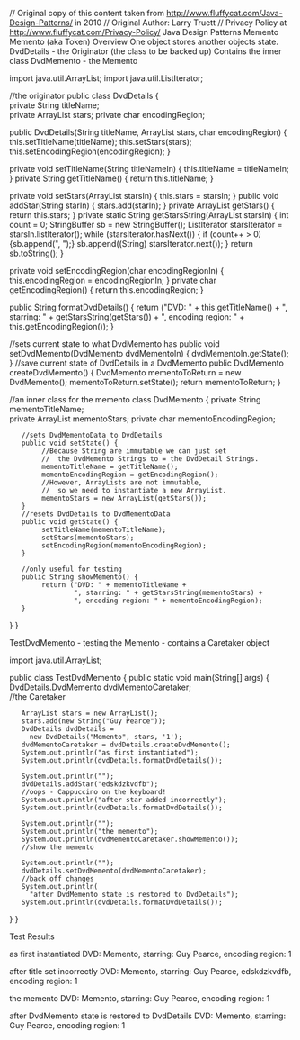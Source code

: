 // Original copy of this content taken from http://www.fluffycat.com/Java-Design-Patterns/ in 2010
// Original Author: Larry Truett
// Privacy Policy at http://www.fluffycat.com/Privacy-Policy/
Java Design Patterns Memento
Memento (aka Token) Overview
One object stores another objects state.
DvdDetails - the Originator
(the class to be backed up)
Contains the inner class DvdMemento - the Memento

import java.util.ArrayList;
import java.util.ListIterator;

//the originator
public class DvdDetails {  
   private String titleName;  
   private ArrayList stars;
   private char encodingRegion;
    
   public DvdDetails(String titleName, 
                     ArrayList stars, 
                     char encodingRegion) {
       this.setTitleName(titleName);
       this.setStars(stars);
       this.setEncodingRegion(encodingRegion);
   }    
  
   private void setTitleName(String titleNameIn) {
       this.titleName = titleNameIn;
   }
   private String getTitleName() {
       return this.titleName;
   }
   
   private void setStars(ArrayList starsIn) {
       this.stars = starsIn;
   }
   public void addStar(String starIn) {
       stars.add(starIn);
   }
   private ArrayList getStars() {
       return this.stars;
   }
   private static String getStarsString(ArrayList starsIn) {
       int count = 0;
       StringBuffer sb = new StringBuffer();
       ListIterator starsIterator = starsIn.listIterator();
       while (starsIterator.hasNext()) {
           if (count++ > 0) {sb.append(", ");} 
           sb.append((String) starsIterator.next());
       }
       return sb.toString();
   } 
   
   private void setEncodingRegion(char encodingRegionIn) {
      this.encodingRegion = encodingRegionIn;
   }
   private char getEncodingRegion() {
       return this.encodingRegion;
   }  
   
   public String formatDvdDetails() {
       return ("DVD: " + this.getTitleName() + 
               ", starring: " + getStarsString(getStars()) + 
               ", encoding region: " + this.getEncodingRegion()); 
   }   
   
   //sets current state to what DvdMemento has
   public void setDvdMemento(DvdMemento dvdMementoIn) {
       dvdMementoIn.getState();
   }
   //save current state of DvdDetails in a DvdMemento
   public DvdMemento createDvdMemento() {
       DvdMemento mementoToReturn = new DvdMemento();
       mementoToReturn.setState();
       return mementoToReturn;
   }
   
   //an inner class for the memento
   class DvdMemento {
       private String mementoTitleName;  
       private ArrayList mementoStars;
       private char mementoEncodingRegion;       
       
       //sets DvdMementoData to DvdDetails
       public void setState() {
            //Because String are immutable we can just set 
            //  the DvdMemento Strings to = the DvdDetail Strings.
            mementoTitleName = getTitleName();
            mementoEncodingRegion = getEncodingRegion();
            //However, ArrayLists are not immutable,
            //  so we need to instantiate a new ArrayList. 
            mementoStars = new ArrayList(getStars());
       } 
       //resets DvdDetails to DvdMementoData
       public void getState() {
            setTitleName(mementoTitleName);
            setStars(mementoStars);
            setEncodingRegion(mementoEncodingRegion);  
       }    
       
       //only useful for testing
       public String showMemento() {
            return ("DVD: " + mementoTitleName + 
                    ", starring: " + getStarsString(mementoStars) + 
                    ", encoding region: " + mementoEncodingRegion); 
       }      
   }
}

TestDvdMemento - testing the Memento - contains a Caretaker object

import java.util.ArrayList;

public class TestDvdMemento {
   public static void main(String[] args) {
       DvdDetails.DvdMemento dvdMementoCaretaker;  
       //the Caretaker
       
       ArrayList stars = new ArrayList();
       stars.add(new String("Guy Pearce"));
       DvdDetails dvdDetails = 
         new DvdDetails("Memento", stars, '1'); 
       dvdMementoCaretaker = dvdDetails.createDvdMemento();
       System.out.println("as first instantiated");
       System.out.println(dvdDetails.formatDvdDetails());
       
       System.out.println("");       
       dvdDetails.addStar("edskdzkvdfb");  
       //oops - Cappuccino on the keyboard!
       System.out.println("after star added incorrectly");
       System.out.println(dvdDetails.formatDvdDetails());
       
       System.out.println("");
       System.out.println("the memento");
       System.out.println(dvdMementoCaretaker.showMemento());
       //show the memento
       
       System.out.println("");
       dvdDetails.setDvdMemento(dvdMementoCaretaker);
       //back off changes
       System.out.println(
         "after DvdMemento state is restored to DvdDetails");
       System.out.println(dvdDetails.formatDvdDetails());
   }
}      

Test Results

as first instantiated
DVD: Memento, starring: Guy Pearce, encoding region: 1


after title set incorrectly
DVD: Memento, starring: Guy Pearce, edskdzkvdfb, encoding region: 1


the memento
DVD: Memento, starring: Guy Pearce, encoding region: 1


after DvdMemento state is restored to DvdDetails
DVD: Memento, starring: Guy Pearce, encoding region: 1



